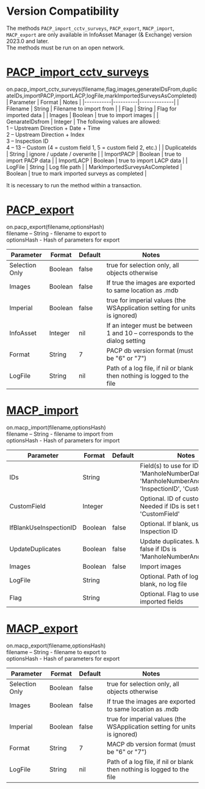 # Version Compatibility
The methods `PACP_import_cctv_surveys`, `PACP_export`, `MACP_import`, `MACP_export` are only available in InfoAsset Manager (& Exchange) version 2023.0 and later.  
The methods must be run on an open network.  

# [PACP_import_cctv_surveys](./UIIE-PACP_import_cctv_surveys.rb)
on.pacp_import_cctv_surveys(filename,flag,images,generateIDsFrom,duplicateIDs,importPACP,importLACP,logFile,markImportedSurveysAsCompleted)  
| Parameter | Format   | Notes        |
|-----------|----------|--------------|
| Filename | String | Filename to import from |
| Flag | String | Flag for imported data |
| Images | Boolean | true to import images |
| GenarateIDsfrom | Integer | The following values are allowed:<br/>1 – Upstream Direction + Date + Time<br/>2 – Upstream Direction + Index<br/>3 – Inspection ID<br/>4 – 13 – Custom (4 = custom field 1, 5 = custom field 2, etc.)   |
| DuplicateIds | String | ignore / update / overwrite |
| ImportPACP | Boolean | true to import PACP data |
| ImportLACP | Boolean | true to import LACP data |
| LogFile | String | Log file path |
| MarkImportedSurveysAsCompleted | Boolean | true to mark imported surveys as completed   |  

It is necessary to run the method within a transaction.  


# [PACP_export](./UIIE-PACP_export.rb)
on.pacp_export(filename,optionsHash)  
    filename – String - filename to export to  
    optionsHash - Hash of parameters for export  

| Parameter | Format | Default | Notes |
|----------|----------|----------|----------|
| Selection Only | Boolean | false | true for selection only, all objects otherwise |
| Images | Boolean | false | If true the images are exported to same location as .mdb |
| Imperial | Boolean | false | true for imperial values (the WSApplication setting for units is ignored) |
| InfoAsset | Integer | nil | If an integer must be between 1 and 10 – corresponds to the dialog setting |
| Format | String | 7 | PACP db version format (must be "6" or "7") |
| LogFile | String | nil | Path of a log file, if nil or blank then nothing is logged to the file |


# [MACP_import](./UIIE-MACP_import.rb)
on.macp_import(filename,optionsHash)  
    filename – String - filename to import from  
    optionsHash - Hash of parameters for import  

| Parameter                  | Format   | Default   | Notes |
|----------------------------|----------|-----------|-------|
| IDs                        | String   |           | Field(s) to use for IDs. Choices: 'ManholeNumberDateAndTime', 'ManholeNumberAndIndex', 'InspectionID', 'CustomField' |
| CustomField                | Integer  |           | Optional. ID of custom field. Needed if IDs is set to 'CustomField' |
| IfBlankUseInspectionID     | Boolean  | false     | Optional. If blank, use Inspection ID |
| UpdateDuplicates           | Boolean  | false     | Update duplicates. May not be false if IDs is 'ManholeNumberAndIndex' |
| Images                     | Boolean  | false     | Import images |
| LogFile                    | String   |           | Optional. Path of log file. If blank, no log file |
| Flag                       | String   |           | Optional. Flag to use for imported fields |


# [MACP_export](./UIIE-MACP_export.rb)
on.macp_export(filename,optionsHash)  
    filename – String - filename to export to  
    optionsHash - Hash of parameters for export  

| Parameter | Format   | Default  | Notes    |
|-----------|----------|----------|----------|
| Selection Only | Boolean | false | true for selection only, all objects otherwise |
| Images    | Boolean  | false    | If true the images are exported to same location as .mdb |
| Imperial  | Boolean  | false    | true for imperial values (the WSApplication setting for units is ignored) |
| Format    | String   | 7        | MACP db version format (must be "6" or "7") |
| LogFile   | String   | nil      | Path of a log file, if nil or blank then nothing is logged to the file |
